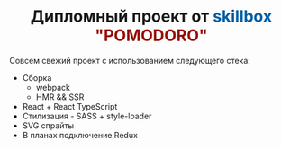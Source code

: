 <h1 style="text-align: center">Дипломный проект от <span style="color: #045fa4">skillbox</span>  <span style="font-weight: bold; color: #970f02; text-transform: uppercase"> "pomodoro" </span> </h1>    
<p> Совсем свежий проект с использованием следующего стека: </p> 
<ul>
    <li>Сборка </li>
    <li style="list-style: none"><ul><li>webpack</li><li>HMR && SSR</li></ul></li>
    <li>React + React TypeScript</li>
    <li>Стилизация - SASS + style-loader</li>
    <li>SVG спрайты</li>
    <li>В планах подключение Redux</li>
</ul>